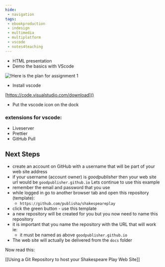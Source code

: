 ```yaml
---
hide:
 - navigation
tags:
 - ebookproduction
 - indesign
 - multimedia
 - multiplatform
 - vscode
 - notes4teaching
---
```


- HTML presentation
- Demo the basics with VScode


![!Here is the plan for assignment 1](ass1plan%201.jpg)


- Install vscode

[https://code.visualstudio.com/download]()

* Put the vscode icon on the dock

### extensions for vscode:

* Liveserver
* Prettier
* GitHub Pull

## Next Steps

* create an account on GitHub with a username that will be part of your web site address
* if your username (account owner) is _goodpublisher_ then your web site url would be `goodpublisher.github.io` Lets continue to use this example
* remember the email and password that you use
* while logged in go to another browser tab and open this repository (template):
	* `https://github.com/publisha/shakespeareplay`
* click the green button - use this template
* a new repository will be created for you but you now need to name this repository
* it is important that you name the repository with the URL that will work ie:
	* it must be named as above `goodpublisher.github.io`
* The web site will actually be delivered from the `docs` folder

Now read this:

[[Using a Git Repository to host your Shakespeare Play Web Site]]
